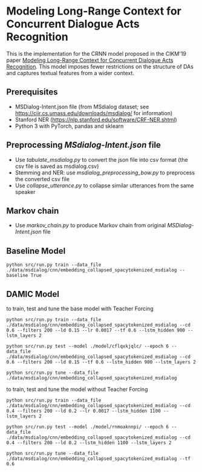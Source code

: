 # Modeling Long-Range Context for Concurrent Dialogue Acts Recognition
This is the implementation for the CRNN model proposed in the CIKM'19 paper [Modeling Long-Range Context for Concurrent Dialogue Acts Recognition](https://arxiv.org/abs/xxxx.xxxxx). This model imposes fewer restrictions on the structure of DAs and captures textual features from a wider context.

## Prerequisites
- MSDialog-Intent.json file (from MSdialog dataset; see https://ciir.cs.umass.edu/downloads/msdialog/ for information)
- Stanford NER (https://nlp.stanford.edu/software/CRF-NER.shtml)
- Python 3 with PyTorch, pandas and sklearn 


## Preprocessing *MSdialog-Intent.json* file
- Use *tabulate_msdialog.py* to convert the json file into csv format (the csv file is saved as msdialog.csv)
- Stemming and NER: use *msdialog_preprocessing_bow.py* to preprocess the converted csv file
- Use *collapse_utterance.py* to collapse similar utterances from the same speaker


## Markov chain
- Use *markov_chain.py* to produce Markov chain from original *MSDialog-Intent.json* file

## Baseline Model
```
python src/run.py train --data_file ./data/msdialog/cnn/embedding_collapsed_spacytokenized_msdialog --baseline True
```
## DAMIC Model

to train, test and tune the base model with Teacher Forcing

```
python src/run.py train --data_file ./data/msdialog/cnn/embedding_collapsed_spacytokenized_msdialog --cd 0.6 --filters 200 --ld 0.15 --lr 0.0017 --tf 0.6 --lstm_hidden 900 --lstm_layers 2

python src/run.py test --model ./model/cflqxkjqlc/ --epoch 6 --data_file ./data/msdialog/cnn/embedding_collapsed_spacytokenized_msdialog --cd 0.6 --filters 200 --ld 0.15 --tf 0.6 --lstm_hidden 900 --lstm_layers 2

python src/run.py tune --data_file ./data/msdialog/cnn/embedding_collapsed_spacytokenized_msdialog
```

to train, test and tune the model without Teacher Forcing

```
python src/run.py train --data_file ./data/msdialog/cnn/embedding_collapsed_spacytokenized_msdialog --cd 0.4 --filters 200 --ld 0.2 --lr 0.0017 --lstm_hidden 1100 --lstm_layers 2

python src/run.py test --model ./model/rnmoaknnpi/ --epoch 6 --data_file ./data/msdialog/cnn/embedding_collapsed_spacytokenized_msdialog --cd 0.4 --filters 200 --ld 0.2 --lstm_hidden 1100 --lstm_layers 2

python src/run.py tune --data_file ./data/msdialog/cnn/embedding_collapsed_spacytokenized_msdialog --tf 0.6
```
